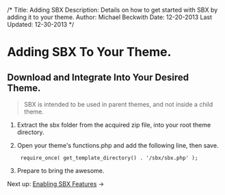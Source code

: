 /*
Title: Adding SBX
Description: Details on how to get started with SBX by adding it to your theme.
Author: Michael Beckwith
Date: 12-20-2013
Last Updated: 12-30-2013
 */

# Adding SBX To Your Theme.

## Download and Integrate Into Your Desired Theme.

> SBX is intended to be used in parent themes, and not inside a child theme.

1. Extract the sbx folder from the acquired zip file, into your root theme directory.
2. Open your theme's functions.php and add the following line, then save.

		require_once( get_template_directory() . '/sbx/sbx.php' );

3. Prepare to bring the awesome.

Next up: [Enabling SBX Features](../enable_sbx_features/) &rarr;
